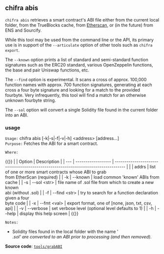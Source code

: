 ## chifra abis

`chifra abis` retrieves a smart contract's ABI file either from the current local folder, from the TrueBlocks cache, from [Etherscan](http://etherscan.io), or (in the future) from ENS and Sourcify.

While this tool may be used from the command line or the API, its primary use is in support of the `--articulate` option of other tools such as `chifra export`.

The `--known` option prints a list of standard and semi-standard function signatures such as the ERC20 standard, various OpenZeppelin functions, the base and pair Uniswap functions, etc.

The `--find` option is experimental. It scans a cross of approx. 100,000 function names with approx. 700 function signatures, generating at each cross a four byte signature and looking for a match to the provided fourbyte. Very infrequently, this tool will find a match for an otherwise unknown fourbyte string.

The `--sol` option will convert a single Solidity file found in the current folder into an ABI.

### usage

`Usage:`    chifra abis [-k|-s|-f|-v|-h] &lt;address&gt; [address...]  
`Purpose:`  Fetches the ABI for a smart contract.

`Where:`

{{<td>}}
|     | Option             | Description                                                                         |
| --- | ------------------ | ----------------------------------------------------------------------------------- |
|     | addrs              | list of one or more smart contracts whose ABI to grab<br/>from EtherScan (required) |
| -k  | --known            | load common 'known' ABIs from cache                                                 |
| -s  | --sol &lt;str&gt;  | file name of .sol file from which to create a new known<br/>abi (without .sol)      |
| -f  | --find &lt;str&gt; | try to search for a function declaration given a four<br/>byte code                 |
| -x  | --fmt &lt;val&gt;  | export format, one of [none, json, txt, csv, api]                                   |
| -v  | --verbose          | set verbose level (optional level defaults to 1)                                    |
| -h  | --help             | display this help screen                                                            |
{{</td>}}

`Notes:`

- Solidity files found in the local folder with the name '<address>.sol' are converted to an ABI prior to processing (and then removed).

**Source code**: [`tools/grabABI`](https://github.com/TrueBlocks/trueblocks-core/tree/master/src/tools/grabABI)

